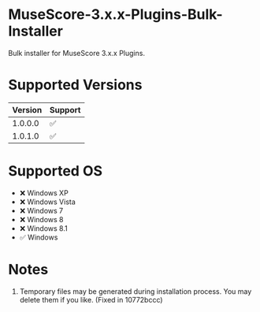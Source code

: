 # MuseScore-3.x.x-Plugins-Bulk-Installer
Bulk installer for MuseScore 3.x.x Plugins.

# Supported Versions
| Version | Support |
| ----------- | ----------- |
| 1.0.0.0 | :white_check_mark: |
| 1.0.1.0 | :white_check_mark: |

# Supported OS
- :x: Windows XP
- :x: Windows Vista
- :x: Windows 7
- :x: Windows 8
- :x: Windows 8.1
- :white_check_mark: Windows

# Notes
1. Temporary files may be generated during installation process.  You may delete them if you like. (Fixed in 10772bccc)
